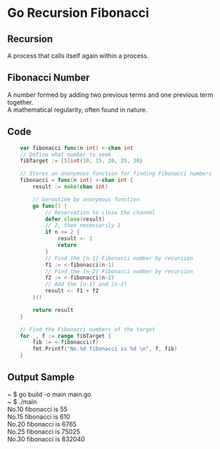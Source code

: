 # Go Recursion Fibonacci

## Recursion
A process that calls itself again within a process.  

## Fibonacci Number
A number formed by adding two previous terms and one previous term together.  
A mathematical regularity, often found in nature.  

## Code
```Go
	var fibonacci func(n int) <-chan int
	// Define what number to seek
	fibTarget := [5]int{10, 15, 20, 25, 30}

	// Stores an anonymous function for finding Fibonacci numbers
	fibonacci = func(n int) <-chan int {
		result := make(chan int)

		// Goroutine by anonymous function
		go func() {
			// Reservation to close the channel
			defer close(result)
			// 2, then necessarily 1
			if n <= 2 {
				result <- 1
				return
			}
			// Find the [n-1] Fibonacci number by recursion
			f1 := <-fibonacci(n-1)
			// Find the [n-2] Fibonacci number by recursion
			f2 := <-fibonacci(n-2)
			// Add the [n-1] and [n-2]
			result <- f1 + f2
		}()

		return result
	}

	// Find the Fibonacci numbers of the target
	for _, f := range fibTarget {
		fib := <-fibonacci(f)
		fmt.Printf("No.%d fibonacci is %d \n", f, fib)
	}
```

## Output Sample
~ $ go build -o main main.go  
~ $ ./main  
No.10 fibonacci is 55  
No.15 fibonacci is 610  
No.20 fibonacci is 6765  
No.25 fibonacci is 75025  
No.30 fibonacci is 832040  
